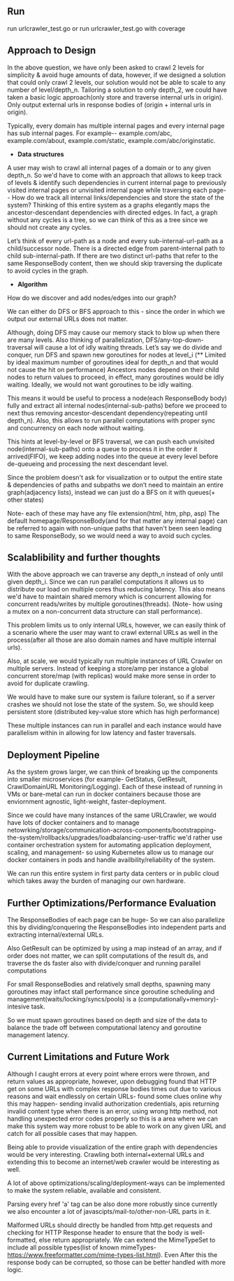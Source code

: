 ## Run
run urlcrawler_test.go or run urlcrawler_test.go with coverage

## Approach to Design 

In the above question, we have only been asked to crawl 2 levels for simplicity & avoid huge amounts of data, however, if we designed a solution that could only crawl 2 levels, our solution would not be able to scale to any number of level/depth_n. 
Tailoring a solution to only depth_2, we could have taken a basic logic approach(only store and traverse internal urls in origin). Only output external urls in response bodies of (origin + internal urls in origin).

Typically, every domain has multiple internal pages and every internal page has sub internal pages. For example-- example.com/abc, example.com/about, example.com/static, example.com/abc/originstatic.

+ **Data structures**

A user may wish to crawl all internal pages of a domain or to any given depth_n. So we'd have to come with an approach that allows to keep track of levels & identify such dependencies in current internal page to previously visited internal pages or unvisited internal page while traversing each page-- How do we track all internal links/dependencies and store the state of the system? Thinking of this entire system as a graphs elegantly maps the ancestor-descendant dependencies with directed edges. In fact, a graph without any cycles is a tree, so we can think of this as a tree since we should not create any cycles.

Let’s think of every url-path as a node and every sub-internal-url-path as a child/successor node. There is a directed edge from parent-internal path to child sub-internal-path. If there are two distinct url-paths that refer to the same ResponseBody content, then we should skip traversing the duplicate to avoid cycles in the graph. 

+ **Algorithm** 

How do we discover and add nodes/edges into our graph?

We can either do DFS or BFS approach to this - since the order in which we output our external URLs does not matter. 

Although, doing DFS may cause our memory stack to blow up when there are many levels. Also thinking of parallelization, DFS/any-top-down-traversal will cause a lot of idly waiting threads. Let’s say we do divide and conquer, run DFS and spawn new goroutines for nodes at level_i (** Limited by ideal maximum number of goroutines ideal for depth_n and that would not cause the hit on performance) Ancestors nodes depend on their child nodes to return values to proceed, in effect, many goroutines would be idly waiting. Ideally, we would not want goroutines to be idly waiting. 

This means it would be useful to process a node(each ResponseBody body) fully and extract all internal nodes(internal-sub-paths) before we proceed to next thus removing ancestor-descendant dependency(repeating until depth_n). Also, this allows to run parallel computations with proper sync and concurrency on each node without waiting.

This hints at level-by-level or BFS traversal, we can push each unvisited node(internal-sub-paths) onto a queue to process it in the order it arrived(FIFO), we keep adding nodes into the queue at every level before de-queueing and processing the next descendant level. 

Since the problem doesn't ask for visualization or to output the entire state & dependencies of paths and subpaths we don’t need to maintain an entire graph(adjacency lists), instead we can just do a BFS on it with queues(+ other states)

Note- each of these may have any file extension(html, htm, php, asp) The default homepage/ResponseBody(and for that matter any internal page) can be referred to again with non-unique paths that haven't been seen leading to same ResponseBody, so we would need a way to avoid such cycles.


## Scalablibility and further thoughts

With the above approach we can traverse any depth_n instead of only until given depth_i. Since we can run parallel computations it allows us to distribute our load on multiple cores thus reducing latency. This also means we'd have to maintain shared memory which is concurrent allowing for concurrent reads/writes by multiple goroutines(threads). (Note- how using a mutex on a non-concurrent data structure can stall performance). 

This problem limits us to only internal URLs, however, we can easily think of a scenario where the user may want to crawl external URLs as well in the process(after all those are also domain names and have multiple internal urls). 

Also, at scale, we would typically run multiple instances of URL Crawler on multiple servers. Instead of keeping a store/amp per instance a global concurrent store/map (with replicas) would make more sense in order to avoid for duplicate crawling. 

We would have to make sure our system is failure tolerant, so if a server crashes we should not lose the state of the system. So, we should keep persistent store (distributed key-value store which has high performance)

These multiple instances can run in parallel and each instance would have parallelism within in allowing for low latency and faster traversals.

## Deployment Pipeline

As the system grows larger, we can think of breaking up the components into smaller microservices (for example- GetStatus, GetResult, CrawlDomainURL Monitoring/Logging). Each of these instead of running in VMs or bare-metal can run in docker containers because those are enviornment agnostic, light-weight, faster-deployment. 

Since we could have many instances of the same URLCrawler, we would have lots of docker containers and to manage netowrking/storage/communication-across-components/bootstrapping-the-system/rollbacks/upgrades/loadbalancing-user-traffic we'd rather use container orchestration system for automating application deployment, scaling, and management- so using Kubernetes allow us to manage our docker containers in pods and handle availbility/reliability of the system.

We can run this entire system in first party data centers or in public cloud which takes away the burden of managing our own hardware.

## Further Optimizations/Performance Evaluation

The ResponseBodies of each page can be huge- So we can also parallelize this by dividing/conquering the ResponseBodies into independent parts and extracting internal/external URLs.

Also GetResult can be optimized by using a map instead of an array, and if order does not matter, we can split computations of the result ds, and traverse the ds faster also with divide/conquer and running parallel computations

For small ResponseBodies and relatively small depths, spawning many goroutines may infact stall performance since goroutine scheduling and management(waits/locking/syncs/pools) is a (computationally+memory)-intesive task.

So we must spawn goroutines based on depth and size of the data to balance the trade off between computational latency and goroutine management latency.

## Current Limitations and Future Work

Although I caught errors at every point where errors were thrown, and return values as appropriate, however, upon debugging found that HTTP get on some URLs with complex response bodies times out due to various reasons and wait endlessly on certain URLs- found some clues online why this may happen- sending invalid authorization credentials, apis returning invalid content type when there is an error, using wrong http method, not handling unexpected error codes properly so this is a area where we can make this system way more robust to be able to work on any given URL and catch for all possible cases that may happen.

Being able to provide visualization of the entire graph with dependencies would be very interesting. Crawling both internal+external URLs and extending this to become an internet/web crawler would be interesting as well.

A lot of above optimizations/scaling/deployment-ways can be implemented to make the system reliable, available and consistent.

Parsing every href 'a' tag can be also done more robustly since currently we also encounter a lot of javascipts/mail-to/other-non-URL parts in it.

Malformed URLs should directly be handled from http.get requests and checking for HTTP Response header to ensure that the body is well-formatted, else return appropriately. We can extend the MimeTypeSet to include all possible types(list of known mimeTypes- https://www.freeformatter.com/mime-types-list.html). Even After this the response body can be corrupted, so those can be better handled with more logic.



